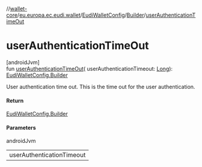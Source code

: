 //[wallet-core](../../../../index.md)/[eu.europa.ec.eudi.wallet](../../index.md)/[EudiWalletConfig](../index.md)/[Builder](index.md)/[userAuthenticationTimeOut](user-authentication-time-out.md)

# userAuthenticationTimeOut

[androidJvm]\
fun [userAuthenticationTimeOut](user-authentication-time-out.md)(
userAuthenticationTimeout: [Long](https://kotlinlang.org/api/latest/jvm/stdlib/kotlin/-long/index.html)): [EudiWalletConfig.Builder](index.md)

User authentication time out. This is the time out for the user authentication.

#### Return

[EudiWalletConfig.Builder](index.md)

#### Parameters

androidJvm

|                           |
|---------------------------|
| userAuthenticationTimeout |
